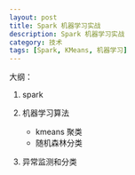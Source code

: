 ```yaml
---
layout: post
title: Spark 机器学习实战
description: Spark 机器学习实战
category: 技术
tags: [Spark, KMeans, 机器学习]
---
```


大纲：

1. spark

2. 机器学习算法

    - kmeans 聚类
    - 随机森林分类

3. 异常监测和分类
